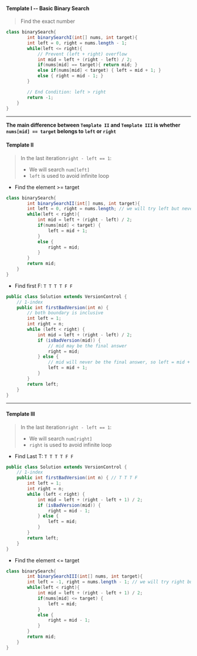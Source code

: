 #### Template I -- Basic Binary Search

> Find the exact number

```java
class binarySearch{
		int binarySearchI(int[] nums, int target){
        int left = 0, right = nums.length - 1;
        while(left <= right){
            // Prevent (left + right) overflow
            int mid = left + (right - left) / 2;
            if(nums[mid] == target){ return mid; }
            else if(nums[mid] < target) { left = mid + 1; }
            else { right = mid - 1; }
        }

        // End Condition: left > right
        return -1;
    }
}
```

---



**The main difference between `Template II` and `Template III` is whether `nums[mid] == target` belongs to  `left` or `right`**

#### Template II

> In the last iteration`right - left == 1`:
>
> * We will search `num[left]`
> * `left` is used to avoid infinite loop

* Find the element >= target

```java
class binarySearch{
		int binarySearchII(int[] nums, int target){
        int left = 0, right = nums.length; // we will try left but never try right so right = nums.length
        while(left < right){
            int mid = left + (right - left) / 2;
            if(nums[mid] < target) { 
              	left = mid + 1; 
            }
            else { 
              	right = mid; 
            }
        }
        return mid;
    }
}
```

* Find first F:  `T T T T F F`

```java
public class Solution extends VersionControl {
  	// 1-index
    public int firstBadVersion(int n) {
        // both boundary is inclusive
        int left = 1;
        int right = n;
        while (left < right) {
            int mid = left + (right - left) / 2;
            if (isBadVersion(mid)) {
                // mid may be the final answer
                right = mid;
            } else {
                // mid will never be the final answer, so left = mid + 1
                left = mid + 1;
            }
        }
        return left;
    }
}
```

---



#### Template III

> In the last iteration`right - left == 1`:
>
> * We will search `num[right]`
> * `right` is used to avoid infinite loop

* Find Last T:  `T T T T F F`

```java
public class Solution extends VersionControl {
  	// 1-index
    public int firstBadVersion(int n) { // T T T F
        int left = 1;
        int right = n;
        while (left < right) {
            int mid = left + (right - left + 1) / 2;
            if (isBadVersion(mid)) {
                right = mid - 1;
            } else {
                left = mid;
            }
        }
        return left;
    }
}
```

* Find the element <= target

```java
class binarySearch{
		int binarySearchIII(int[] nums, int target){
        int left = -1, right = nums.length - 1; // we will try right but never try left so left = -1
        while(left < right){
            int mid = left + (right - left + 1) / 2;
            if(nums[mid] <= target) { 
              	left = mid; 
            }
            else { 
              	right = mid - 1; 
            }
        }
        return mid;
    }
}
```


